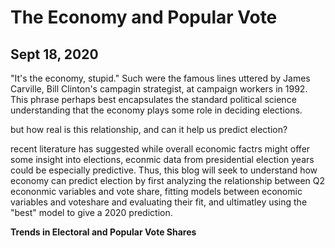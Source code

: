 # The Economy and Popular Vote
## Sept 18, 2020

"It's the economy, stupid." Such were the famous lines uttered by James Carville, Bill Clinton's campagin strategist, at campaign workers in 1992. This phrase perhaps best encapsulates the standard political science understanding that the economy plays some role in deciding elections. 

but how real is this relationship, and can it help us predict election? 

recent literature has suggested while overall economic factrs might offer some insight into elections, econmic data from presidential election years could be especially predictive. 
Thus, this blog will seek to understand how economy can predict election by first analyzing the relationship between Q2 econonmic variables and vote share, fitting models between economic variables and voteshare and evaluating their fit, and ultimatley using the "best" model to give a 2020 prediction.  




**Trends in Electoral and Popular Vote Shares** 
